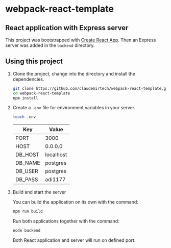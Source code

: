 # webpack-react-template

## React application with Express server

This project was bootstrapped with [Create React App](https://github.com/facebookincubator/create-react-app). Then an Express server was added in the `backend` directory.

## Using this project

1. Clone the project, change into the directory and install the dependencies.

   ```bash
   git clone https://github.com/claudemirtech/webpack-react-template.git
   cd webpack-react-template
   npm install
   ```

2. Create a `.env` file for environment variables in your server.

   ```bash
   touch .env
   ```
   | Key     | Value     |
   |---------|-----------|
   | PORT    | 3000      |
   | HOST    | 0.0.0.0   |
   | DB_HOST | localhost |
   | DB_NAME | postgres  |
   | DB_USER | postgres  |
   | DB_PASS | adi1177   |

3. Build and start the server

   You can build the application on its own with the command:

   ```bash
   npm run build
   ```
   Run both applications together with the command:

   ```bash
   node backend
   ```
   Both React application and server will run on defined port.
